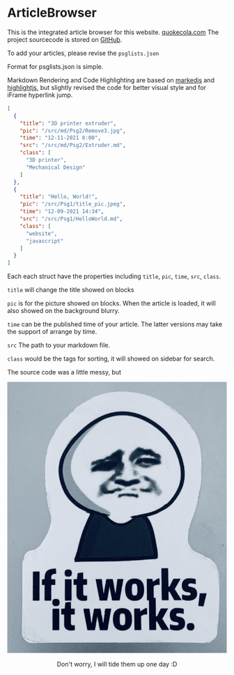 # ArticleBrowser

This is the integrated article browser for this website. [quokecola.com](https://www.quokecola.com)
The project sourcecode is stored on [GitHub](https://github.com/QuokeCola/ArticleBrowser).

To add your articles, please revise the `psglists.json`

Format for psglists.json is simple.

Markdown Rendering and Code Highlighting are based on [markedjs](https://marked.js.org) and [highlightjs](https://highlightjs.org), but slightly revised the code for better visual style and for iFrame hyperlink jump.

```json
[
  {
    "title": "3D printer extruder",
    "pic": "/src/md/Psg2/Remove3.jpg",
    "time": "12-11-2021 8:00",
    "src": "/src/md/Psg2/Extruder.md",
    "class": [
      "3D printer",
      "Mechanical Design"
    ]
  },
  {
    "title": "Hello, World!",
    "pic": "/src/Psg1/title_pic.jpeg",
    "time": "12-09-2021 14:34",
    "src": "/src/Psg1/HelloWorld.md",
    "class": [
      "website",
      "javascript"
    ]
  }
]
```
Each each struct have the properties including `title`, `pic`, `time`, `src`, `class`.

`title` will change the title showed on blocks

`pic` is for the picture showed on blocks. When the article is loaded, it will also showed on the background blurry.

`time` can be the published time of your article. The latter versions may take the support of arrange by time.

`src` The path to your markdown file.

`class` would be the tags for sorting, it will showed on sidebar for search.

The source code was a little messy, but


![If it works, it works](/resources/markdowns/Article4/If%20it%20works,%20it%20works.jpg "If it works, it works")

<center>Don't worry, I will tide them up one day :D</center>